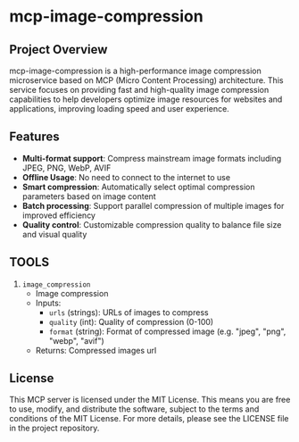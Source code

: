 # mcp-image-compression

## Project Overview

mcp-image-compression is a high-performance image compression microservice based on MCP (Micro Content Processing) architecture. This service focuses on providing fast and high-quality image compression capabilities to help developers optimize image resources for websites and applications, improving loading speed and user experience.

## Features

- **Multi-format support**: Compress mainstream image formats including JPEG, PNG, WebP, AVIF
- **Offline Usage**: No need to connect to the internet to use
- **Smart compression**: Automatically select optimal compression parameters based on image content
- **Batch processing**: Support parallel compression of multiple images for improved efficiency
- **Quality control**: Customizable compression quality to balance file size and visual quality

## TOOLS

1. `image_compression`
   - Image compression
   - Inputs:
     - `urls` (strings): URLs of images to compress
     - `quality` (int): Quality of compression (0-100)
     - `format` (string): Format of compressed image (e.g. "jpeg", "png", "webp", "avif")
   - Returns: Compressed images url

## License

This MCP server is licensed under the MIT License. This means you are free to use, modify, and distribute the software, subject to the terms and conditions of the MIT License. For more details, please see the LICENSE file in the project repository.

